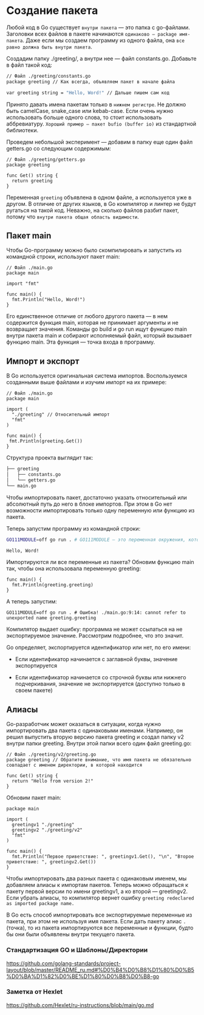 # Создание пакета

Любой код в Go существует `внутри пакета` — это папка с go-файлами. Заголовки всех файлов в пакете начинаются `одинаково — package имя-пакета`. Даже если мы создаем программу из одного файла, она `все равно должна быть внутри пакета`.

Создадим папку ./greeting/, а внутри нее — файл constants.go. Добавьте в файл такой код:

```bash
// Файл ./greeting/constants.go
package greeting // Как всегда, объявляем пакет в начале файла

var greeting string = "Hello, Word!" // Дальше пишем сам код
```

Принято давать имена пакетам только в `нижнем регистре`. Не должно быть camelCase, snake_case или kebab-case. Если очень нужно использовать больше одного слова, то стоит использовать аббревиатуру. `Хороший пример — пакет bufio (buffer io)` из стандартной библиотеки.

Проведем небольшой эксперимент — добавим в папку еще один файл getters.go со следующим содержимым:

```golang
// Файл ./greeting/getters.go
package greeting

func Get() string {
  return greeting
}
```

Переменная `greeting` объявлена в одном файле, а используется уже в другом. В отличие от других языков, в Go компилятор и линтер не будут ругаться на такой код. Неважно, на сколько файлов разбит пакет, потому что `внутри пакета общая область видимости`.

## Пакет main

Чтобы Go-программу можно было скомпилировать и запустить из командной строки, используют пакет main:

```golang
// Файл ./main.go
package main

import "fmt"

func main() {
  fmt.Println("Hello, Word!")
}
```

Его единственное отличие от любого другого пакета — в нем содержится функция main, которая не принимает аргументы и не возвращает значения. Команды go build и go run ищут функцию main внутри пакета main и собирают исполняемый файл, который вызывает функцию main. Эта функция — точка входа в программу.

## Импорт и экспорт

В Go используется оригинальная система импортов. Воспользуемся созданными выше файлами и изучим импорт на их примере:

```golang
// Файл ./main.go
package main

import (
  "./greeting" // Относительный импорт
  "fmt"
)

func main() {
 fmt.Println(greeting.Get())
}
```

Структура проекта выглядит так:

```bash
├── greeting
│   ├── constants.go
│   └── getters.go
└── main.go
```

Чтобы импортировать пакет, достаточно указать относительный или абсолютный путь до него в блоке импортов. При этом в Go нет возможности импортировать только одну переменную или функцию из пакета.

Теперь запустим программу из командной строки:

```bash
GO111MODULE=off go run . # GO111MODULE — это переменная окружения, которая обозначает, включены модули или нет

Hello, Word!
```

Импортируются ли все переменные из пакета? Обновим функцию main так, чтобы она использовала переменную greeting:

```golang
func main() {
  fmt.Println(greeting.greeting)
}
```

А теперь запустим:

```golang
GO111MODULE=off go run . # Ошибка! ./main.go:9:14: cannot refer to unexported name greeting.greeting
```

Компилятор выдает ошибку: программа не может ссылаться на не экспортируемое значение. Рассмотрим подробнее, что это значит.

Go определяет, экспортируется идентификатор или нет, по его имени:

- Если идентификатор начинается с заглавной буквы, значение экспортируется

- Если идентификатор начинается со строчной буквы или нижнего подчеркивания, значение не экспортируется (доступно только в своем пакете)

## Алиасы

Go-разработчик может оказаться в ситуации, когда нужно импортировать два пакета с одинаковыми именами. Например, он решил выпустить вторую версию пакета greeting и создал папку v2 внутри папки greeting. Внутри этой папки всего один файл greeting.go:

```golang
// Файл ./greeting/v2/greeting.go
package greeting // Обратите внимание, что имя пакета не обязательно совпадает с именем директории, в которой находится

func Get() string {
  return "Hello from version 2!"
}
```

Обновим пакет main:

```golang
package main

import (
  greetingv1 "./greeting"
  greetingv2 "./greeting/v2"
  "fmt"
)

func main() {
  fmt.Println("Первое приветствие: ", greetingv1.Get(), "\n", "Второе приветствие: ", greetingv2.Get())
}
```

Чтобы импортировать два разных пакета с одинаковым именем, мы добавляем алиасы к импортам пакетов. Теперь можно обращаться к пакету первой версии по имени greetingv1, а ко второй — greetingv2. Если убрать алиасы, то компилятор вернет ошибку `greeting redeclared as imported package name.`

В Go есть способ импортировать все экспортируемые переменные из пакета, при этом не используя имя пакета. Если дать пакету алиас `.`(точка), то из пакета импортируются все переменные и функции, будто бы они были объявлены внутри текущего пакета.

### Стандартизация GO и Шаблоны/Директории

https://github.com/golang-standards/project-layout/blob/master/README_ru.md#%D0%B4%D0%B8%D1%80%D0%B5%D0%BA%D1%82%D0%BE%D1%80%D0%B8%D0%B8-go

### Заметка от Hexlet

https://github.com/Hexlet/ru-instructions/blob/main/go.md
